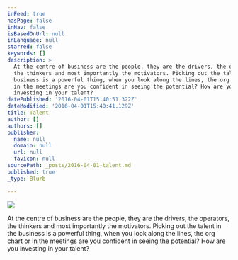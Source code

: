 ```yaml
---
inFeed: true
hasPage: false
inNav: false
isBasedOnUrl: null
inLanguage: null
starred: false
keywords: []
description: >
  At the centre of business are the people, they are the drivers, the operators,
  the thinkers and most importantly the motivators. Picking out the talent in the
  business is a powerful thing, when you look along the lines, the org chart or
  in the meetings are you confident in seeing the potential? How are you
  investing in your talent?
datePublished: '2016-04-01T15:40:51.322Z'
dateModified: '2016-04-01T15:40:41.129Z'
title: Talent
author: []
authors: []
publisher:
  name: null
  domain: null
  url: null
  favicon: null
sourcePath: _posts/2016-04-01-talent.md
published: true
_type: Blurb

---
```

![](https://the-grid-user-content.s3-us-west-2.amazonaws.com/73e0c612-246f-4a71-abd2-51564273a613.gif)

At the centre of business are the people, they are the drivers, the operators, the thinkers and most importantly the motivators. Picking out the talent in the business is a powerful thing, when you look along the lines, the org chart or in the meetings are you confident in seeing the potential? How are you investing in your talent?
